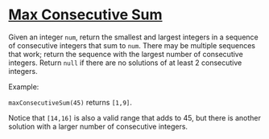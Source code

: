 # [Max Consecutive Sum](https://www.codewars.com/kata/max-consecutive-sum "https://www.codewars.com/kata/6033fe27779179000a28cb57")

Given an integer ```num```, return the smallest and largest integers in a sequence of consecutive integers that sum to ```num```. There may be multiple sequences that work; return the sequence with the largest number of consecutive integers. Return ```null``` if there are no solutions of at least 2 consecutive integers.

Example:

```maxConsecutiveSum(45)``` returns ```[1,9]```.

Notice that ```[14,16]``` is also a valid range that adds to 45, but there is another solution with a larger number of consecutive integers.